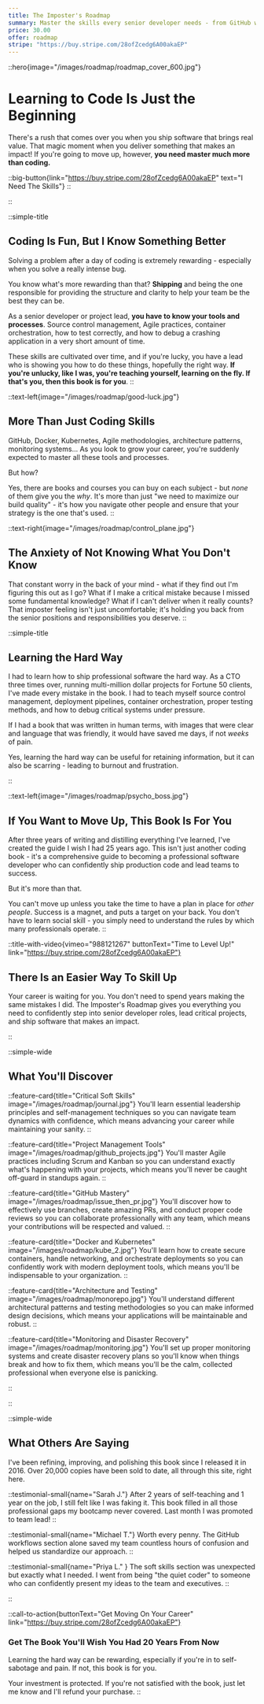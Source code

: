 ```yaml
---
title: The Imposter's Roadmap
summary: Master the skills every senior developer needs - from GitHub workflows to Docker, Kubernetes, architecture patterns and the critical soft skills that will propel your career forward.
price: 30.00
offer: roadmap
stripe: "https://buy.stripe.com/28ofZcedg6A00akaEP"
---
```


::hero{image="/images/roadmap/roadmap_cover_600.jpg"}

# Learning to Code Is Just the Beginning

There's a rush that comes over you when you ship software that brings real value. That magic moment when you deliver something that makes an impact! If you're going to move up, however, **you need master much more than coding.**

::big-button{link="https://buy.stripe.com/28ofZcedg6A00akaEP" text="I Need The Skills"}
::

::

::simple-title

## Coding Is Fun, But I Know Something Better

Solving a problem after a day of coding is extremely rewarding - especially when you solve a really intense bug.

You know what's more rewarding than that? **Shipping** and being the one responsible for providing the structure and clarity to help your team be the best they can be.

As a senior developer or project lead, **you have to know your tools and processes**. Source control management, Agile practices, container orchestration, how to test correctly, and how to debug a crashing application in a very short amount of time.

These skills are cultivated over time, and if you're lucky, you have a lead who is showing you how to do these things, hopefully the right way. **If you're unlucky, like I was, you're teaching yourself, learning on the fly. If that's you, then this book is for you**.
::

::text-left{image="/images/roadmap/good-luck.jpg"}

## More Than Just Coding Skills

GitHub, Docker, Kubernetes, Agile methodologies, architecture patterns, monitoring systems... As you look to grow your career, you're suddenly expected to master all these tools and processes.

But how?

Yes, there are books and courses you can buy on each subject - but _none_ of them give you the _why_. It's more than just "we need to maximize our build quality" - it's how you navigate other people and ensure that your strategy is the one that's used.
::

::text-right{image="/images/roadmap/control_plane.jpg"}

## The Anxiety of Not Knowing What You Don't Know

That constant worry in the back of your mind - what if they find out I'm figuring this out as I go? What if I make a critical mistake because I missed some fundamental knowledge? What if I can't deliver when it really counts? That imposter feeling isn't just uncomfortable; it's holding you back from the senior positions and responsibilities you deserve.
::

::simple-title

## Learning the Hard Way

I had to learn how to ship professional software the hard way. As a CTO three times over, running multi-million dollar projects for Fortune 50 clients, I've made every mistake in the book. I had to teach myself source control management, deployment pipelines, container orchestration, proper testing methods, and how to debug critical systems under pressure.

If I had a book that was written in human terms, with images that were clear and language that was friendly, it would have saved me days, if not _weeks_ of pain.

Yes, learning the hard way can be useful for retaining information, but it can also be scarring - leading to burnout and frustration.

::

::text-left{image="/images/roadmap/psycho_boss.jpg"}

## If You Want to Move Up, This Book Is For You

After three years of writing and distilling everything I've learned, I've created the guide I wish I had 25 years ago. This isn't just another coding book - it's a comprehensive guide to becoming a professional software developer who can confidently ship production code and lead teams to success.

But it's more than that.

You can't move up unless you take the time to have a plan in place for _other people_. Success is a magnet, and puts a target on your back. You don't have to learn social skill - you simply need to understand the rules by which many professionals operate.
::

::title-with-video{vimeo="988121267" buttonText="Time to Level Up!" link="https://buy.stripe.com/28ofZcedg6A00akaEP"}

## There Is an Easier Way To Skill Up

Your career is waiting for you. You don't need to spend years making the same mistakes I did. The Imposter's Roadmap gives you everything you need to confidently step into senior developer roles, lead critical projects, and ship software that makes an impact.

::

::simple-wide

## What You'll Discover

<div class="row g-4">

::feature-card{title="Critical Soft Skills" image="/images/roadmap/journal.jpg"}
You'll learn essential leadership principles and self-management techniques so you can navigate team dynamics with confidence, which means advancing your career while maintaining your sanity.
::

::feature-card{title="Project Management Tools" image="/images/roadmap/github_projects.jpg"}
You'll master Agile practices including Scrum and Kanban so you can understand exactly what's happening with your projects, which means you'll never be caught off-guard in standups again.
::

::feature-card{title="GitHub Mastery" image="/images/roadmap/issue_then_pr.jpg"}
You'll discover how to effectively use branches, create amazing PRs, and conduct proper code reviews so you can collaborate professionally with any team, which means your contributions will be respected and valued.
::

::feature-card{title="Docker and Kubernetes" image="/images/roadmap/kube_2.jpg"}
You'll learn how to create secure containers, handle networking, and orchestrate deployments so you can confidently work with modern deployment tools, which means you'll be indispensable to your organization.
::

::feature-card{title="Architecture and Testing" image="/images/roadmap/monorepo.jpg"}
You'll understand different architectural patterns and testing methodologies so you can make informed design decisions, which means your applications will be maintainable and robust.
::

::feature-card{title="Monitoring and Disaster Recovery" image="/images/roadmap/monitoring.jpg"}
You'll set up proper monitoring systems and create disaster recovery plans so you'll know when things break and how to fix them, which means you'll be the calm, collected professional when everyone else is panicking.

</div>
::

::

::simple-wide

<div class="col-lg-7 text-center mx-auto pb-6">

## What Others Are Saying

I've been refining, improving, and polishing this book since I released it in 2016. Over 20,000 copies have been sold to date, all through this site, right here.

</div>

<div class="row g-4">

::testimonial-small{name="Sarah J."}
After 2 years of self-teaching and 1 year on the job, I still felt like I was faking it. This book filled in all those professional gaps my bootcamp never covered. Last month I was promoted to team lead!
::

::testimonial-small{name="Michael T."}
Worth every penny. The GitHub workflows section alone saved my team countless hours of confusion and helped us standardize our approach.
::

::testimonial-small{name="Priya L." }
The soft skills section was unexpected but exactly what I needed. I went from being "the quiet coder" to someone who can confidently present my ideas to the team and executives.
::

</div>
::

::call-to-action{buttonText="Get Moving On Your Career" link="https://buy.stripe.com/28ofZcedg6A00akaEP"}

### Get The Book You'll Wish You Had 20 Years From Now

Learning the hard way can be rewarding, especially if you're in to self-sabotage and pain. If not, this book is for you.

Your investment is protected. If you're not satisfied with the book, just let me know and I'll refund your purchase.
::
